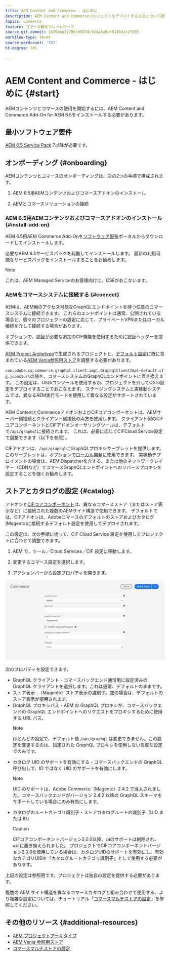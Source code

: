 ```yaml
---
title: AEM Content and Commerce - はじめに
description: AEM Content and Commerceプロジェクトをデプロイする方法について説明します。
topics: Commerce
feature: コマース統合フレームワーク
source-git-commit: 1b200ea21709cd9234c92da8a8ef6145d2c2f635
workflow-type: tm+mt
source-wordcount: '721'
ht-degree: 38%

---
```



# AEM Content and Commerce - はじめに {#start}

AEMコンテンツとコマースの使用を開始するには、AEM Content and Commerce Add-On for AEM 6.5をインストールする必要があります。

## 最小ソフトウェア要件

[AEM 6.5 Service Pack](https://experience.adobe.com/#/downloads/content/software-distribution/en/aem.html)  7以降が必要です。

## オンボーディング {#onboarding}

AEMコンテンツとコマースのオンボーディングは、次の2つの手順で構成されます。

1. AEM 6.5用AEMコンテンツおよびコマースアドオンのインストール

2. AEMとコマースソリューションの接続

### AEM 6.5用AEMコンテンツおよびコマースアドオンのインストール {#install-add-on}

AEM 6.5用AEM Commerce Add-Onを[ソフトウェア配布](https://experience.adobe.com/#/downloads/content/software-distribution/en/aem.html)ポータルからダウンロードしてインストールします。

必要なAEM 6.5サービスパックを起動してインストールします。 最新の利用可能なサービスパックをインストールすることをお勧めします。

>[!NOTE]
>
>これは、AEM Managed Serviceのお客様向けに、CSEがおこないます。

### AEMをコマースシステムに接続する {#connect}

AEMは、AEM用のアクセス可能なGraphQLエンドポイントを持つ任意のコマースシステムに接続できます。 これらのエンドポイントは通常、公開されている場合と、個々のプロジェクトの設定に応じて、プライベートVPNまたはローカル接続を介して接続する場合があります。

オプションで、認証が必要な追加のCIF機能を使用するために認証ヘッダーを提供できます。

[AEM Project Archetype](https://github.com/adobe/aem-project-archetype)で生成されるプロジェクトと、[デフォルト設定](https://github.com/adobe/aem-cif-guides-venia/blob/main/ui.config/src/main/content/jcr_root/apps/venia/osgiconfig/config/com.adobe.cq.commerce.graphql.client.impl.GraphqlClientImpl~default.cfg.json)に既に含まれている[AEM Venia参照用ストア](https://github.com/adobe/aem-cif-guides-venia)を調整する必要があります。

`com.adobe.cq.commerce.graphql.client.impl.GraphqlClientImpl~default.cfg.json`の`url`の値を、コマースシステムのGraphQLエンドポイントに置き換えます。 この設定は、OSGiコンソールを使用するか、プロジェクトを介してOSGi設定をデプロイすることでおこなえます。 ステージングシステムと実稼動システムでは、異なるAEM実行モードを使用して異なる設定がサポートされています。

AEM ContentとCommerceアドオンおよびCIFコアコンポーネントは、AEMサーバー側接続とクライアント側接続の両方を使用します。 クライアント側のCIFコアコンポーネントとCIFアドオンオーサリングツールは、デフォルトで`/api/graphql`に接続されます。 これは、必要に応じてCIFCloud Service設定で調整できます（以下を参照）。

CIFアドオンは、`/api/graphql`にGraphQLプロキシサーブレットを提供します。このサーブレットは、オプションで[ローカル開発](develop.md)に使用できます。 実稼動デプロイメントの場合は、AEM Dispatcherを介する、または他のネットワークレイヤー（CDNなど）でコマースGraphQLエンドポイントへのリバースプロキシを設定することを強くお勧めします。

## ストアとカタログの設定 {#catalog}

アドオンと[CIFコアコンポーネント](https://github.com/adobe/aem-core-cif-components)は、異なるコマースストア（またはストア表示など）に接続された複数のAEMサイト構造で使用できます。 デフォルトでは、CIFアドオンは、Adobeコマースのデフォルトのストアおよびカタログ(Magento)に接続するデフォルト設定を使用してデプロイされます。

この設定は、次の手順に従って、CIF Cloud Service 設定を使用してプロジェクトに合わせて調整できます。

1. AEM で、ツール／Cloud Services／CIF 設定に移動します。

2. 変更するコマース設定を選択します。

3. アクションバーから設定プロパティを開きます。

![CIF Cloud Services の設定](/help/commerce/cif/assets/cif-cloud-service-config.png)

次のプロパティを設定できます。

- GraphQL クライアント - コマースバックエンド通信用に設定済みの GraphQL クライアントを選択します。これは通常、デフォルトのままです。
- ストア表示 -（Magento）ストア表示の識別子。空の場合は、デフォルトのストア表示が使用されます。
- GraphQL プロキシパス - AEM の GraphQL プロキシが、コマースバックエンドの GraphQL エンドポイントへのリクエストをプロキシするために使用する URL パス。
   >[!NOTE]
   >
   > ほとんどの設定で、デフォルト値 `/api/graphql` は変更できません。この設定を変更するのは、指定された GraphQL プロキシを使用しない高度な設定でのみです。
- カタログ UID のサポートを有効にする - コマースバックエンドの GraphQL 呼び出しで、ID ではなく UID のサポートを有効にします。
   >[!NOTE]
   >
   > UID のサポートは、Adobe Commerce（Magento）2.4.2 で導入されました。コマースバックエンドがバージョン 2.4.2 以降の GraphQL スキーマをサポートしている場合にのみ有効にします。
- カタログのルートカテゴリ識別子 - ストアカタログルートの識別子（UID または ID）
   >[!CAUTION]
   >
   > CIFコアコンポーネントバージョン2.0.0以降、`id`のサポートは削除され、`uid`に置き換えられました。 プロジェクトでCIFコアコンポーネントバージョン2.0.0を使用している場合は、カタログUIDのサポートを有効にし、有効なカテゴリUIDを「カタログルートカテゴリ識別子」として使用する必要があります。

上記の設定は参照用です。プロジェクトは独自の設定を提供する必要があります。

複数の AEM サイト構造を異なるコマースカタログと組み合わせて使用する、より複雑な設定については、チュートリアル「[コマースマルチストアの設定](configuring/multi-store-setup.md)」を参照してください。

## その他のリソース {#additional-resources}

- [AEM プロジェクトアーキタイプ](https://github.com/adobe/aem-project-archetype)
- [AEM Venia 参照用ストア](https://github.com/adobe/aem-cif-guides-venia)
- [コマースマルチストアの設定](configuring/multi-store-setup.md)
